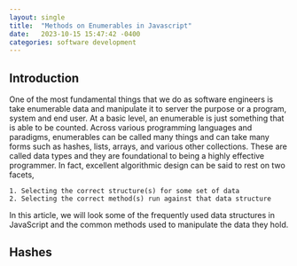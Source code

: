 ```yaml
---
layout: single
title:  "Methods on Enumerables in Javascript"
date:   2023-10-15 15:47:42 -0400
categories: software development
---
```

## Introduction
One of the most fundamental things that we do as software engineers is take enumerable data and manipulate it to server the purpose or a program, system and end user. At a basic level, an enumerable is just something that is able to be counted. Across various programming languages and paradigms, enumerables can be called many things and can take many forms such as hashes, lists, arrays, and various other collections. These are called data types and they are foundational to being a highly effective programmer. In fact, excellent algorithmic design can be said to rest on two facets, 
```
1. Selecting the correct structure(s) for some set of data
2. Selecting the correct method(s) run against that data structure
```

In this article, we will look some of the frequently used data structures in JavaScript and the common methods used to manipulate the data they hold.

## Hashes
